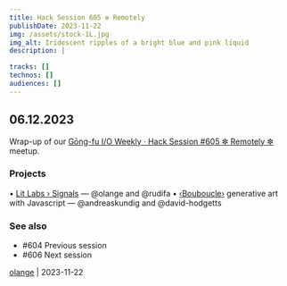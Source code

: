 ```yaml
---
title: Hack Session 605 ✼ Remotely
publishDate: 2023-11-22
img: /assets/stock-1L.jpg
img_alt: Iridescent ripples of a bright blue and pink liquid
description: |

tracks: []
technos: []
audiences: []
---
```


## 06.12.2023

Wrap-up of our [Gōng-fu I/O Weekly · Hack Session #605 ✼ Remotely ✼](https://www.meetup.com/gōngfuio/events/297406627/) meetup.

### Projects

• [Lit Labs › Signals](https://www.npmjs.com/package/@lit-labs/preact-signals) — @olange and @rudifa
• [‹Bouboucle›](http://bouboucle.com) generative art with Javascript — @andreaskundig and @david-hodgetts 

### See also

* #604 Previous session
* #606 Next session

[olange](https://github.com/olange) | 2023-11-22


